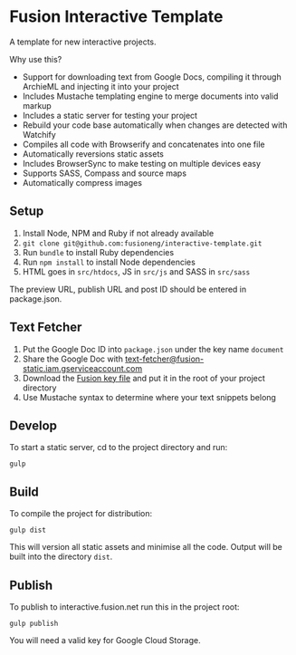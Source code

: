 Fusion Interactive Template
===========================
A template for new interactive projects.

Why use this?
- Support for downloading text from Google Docs, compiling it through ArchieML and injecting it into your project
- Includes Mustache templating engine to merge documents into valid markup
- Includes a static server for testing your project
- Rebuild your code base automatically when changes are detected with Watchify
- Compiles all code with Browserify and concatenates into one file
- Automatically reversions static assets
- Includes BrowserSync to make testing on multiple devices easy
- Supports SASS, Compass and source maps
- Automatically compress images

Setup
-----
1. Install Node, NPM and Ruby if not already available
2. `git clone git@github.com:fusioneng/interactive-template.git`
3. Run `bundle` to install Ruby dependencies
4. Run `npm install` to install Node dependencies
5. HTML goes in `src/htdocs`, JS in `src/js` and SASS in `src/sass`

The preview URL, publish URL and post ID should be entered in package.json.

Text Fetcher
------------
1. Put the Google Doc ID into `package.json` under the key name `document`
2. Share the Google Doc with text-fetcher@fusion-static.iam.gserviceaccount.com
3. Download the [Fusion key file][key-file] and put it in the root of your project directory
4. Use Mustache syntax to determine where your text snippets belong

Develop
-------
To start a static server, cd to the project directory and run:

	gulp

Build
-----
To compile the project for distribution:

	gulp dist

This will version all static assets and minimise all the code. Output will be built into the directory `dist`.

Publish
-------
To publish to interactive.fusion.net run this in the project root:

	gulp publish

You will need a valid key for Google Cloud Storage.

[key-file]: https://drive.google.com/a/fusion.net/file/d/0B-o9W3rDNbkoT3BxQ0RST1BwS2s/view?usp=sharing